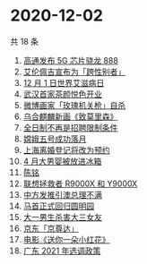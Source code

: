 # 2020-12-02

共 18 条

<!-- BEGIN -->
<!-- 最后更新时间 Wed Dec 02 2020 17:04:12 GMT+0800 (CST) -->
1. [高通发布 5G 芯片骁龙 888](https://www.zhihu.com/search?q=骁龙888)
1. [艾伦佩吉宣布为「跨性别者」](https://www.zhihu.com/search?q=跨性别者)
1. [12 月 1 日世界艾滋病日](https://www.zhihu.com/search?q=艾滋病)
1. [武汉首家茶颜悦色开业](https://www.zhihu.com/search?q=茶颜悦色)
1. [微博画家「玫瑰机关枪」自杀](https://www.zhihu.com/search?q=玫瑰机关枪)
1. [乌合麒麟新画《致莫里森》](https://www.zhihu.com/search?q=致莫里森)
1. [全日制不再是招聘限制条件](https://www.zhihu.com/search?q=全日制)
1. [嫦娥五号成功落月](https://www.zhihu.com/search?q=嫦娥五号)
1. [上海离婚登记将改为预约](https://www.zhihu.com/search?q=离婚冷静期)
1. [4 月大男婴被放进冰箱](https://www.zhihu.com/search?q=男婴冰箱)
1. [陈铭](https://www.zhihu.com/search?q=陈铭)
1. [联想拯救者 R9000X 和 Y9000X ](https://www.zhihu.com/search?q=r9000x)
1. [中方发推引澳总理不满 ](https://www.zhihu.com/search?q=澳大利亚阿富汗)
1. [马首正式回归圆明园](https://www.zhihu.com/search?q=马首)
1. [大一男生杀害大三女友](https://www.zhihu.com/search?q=锦江学院)
1. [京东「京尊达」](https://www.zhihu.com/search?q=京尊达)
1. [电影《送你一朵小红花》](https://www.zhihu.com/search?q=送你一朵小红花)
1. [广东 2021 年选调政策](https://www.zhihu.com/search?q=广东选调)
<!-- END -->
